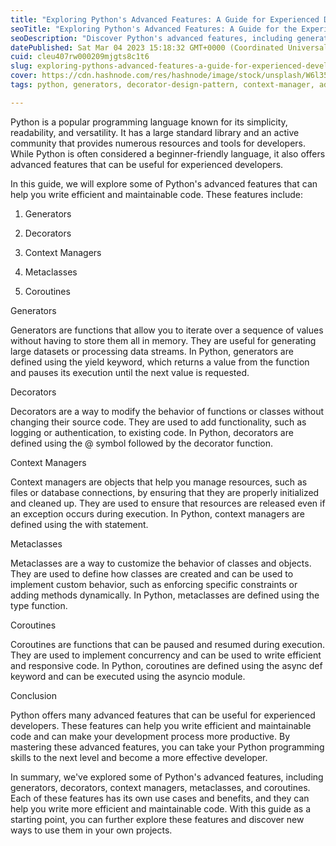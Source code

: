 ```yaml
---
title: "Exploring Python's Advanced Features: A Guide for Experienced Developers"
seoTitle: "Exploring Python's Advanced Features: A Guide for the Experienced"
seoDescription: "Discover Python's advanced features, including generators, decorators, context managers, metaclasses, and coroutines."
datePublished: Sat Mar 04 2023 15:18:32 GMT+0000 (Coordinated Universal Time)
cuid: cleu407rw000209mjgts8c1t6
slug: exploring-pythons-advanced-features-a-guide-for-experienced-developers
cover: https://cdn.hashnode.com/res/hashnode/image/stock/unsplash/W6l35A_rxxU/upload/e881e6dabe14956d2bb943d7cb0b08fe.jpeg
tags: python, generators, decorator-design-pattern, context-manager, advanced-features

---
```


Python is a popular programming language known for its simplicity, readability, and versatility. It has a large standard library and an active community that provides numerous resources and tools for developers. While Python is often considered a beginner-friendly language, it also offers advanced features that can be useful for experienced developers.

In this guide, we will explore some of Python's advanced features that can help you write efficient and maintainable code. These features include:

1. Generators
    
2. Decorators
    
3. Context Managers
    
4. Metaclasses
    
5. Coroutines
    

Generators

Generators are functions that allow you to iterate over a sequence of values without having to store them all in memory. They are useful for generating large datasets or processing data streams. In Python, generators are defined using the yield keyword, which returns a value from the function and pauses its execution until the next value is requested.

Decorators

Decorators are a way to modify the behavior of functions or classes without changing their source code. They are used to add functionality, such as logging or authentication, to existing code. In Python, decorators are defined using the @ symbol followed by the decorator function.

Context Managers

Context managers are objects that help you manage resources, such as files or database connections, by ensuring that they are properly initialized and cleaned up. They are used to ensure that resources are released even if an exception occurs during execution. In Python, context managers are defined using the with statement.

Metaclasses

Metaclasses are a way to customize the behavior of classes and objects. They are used to define how classes are created and can be used to implement custom behavior, such as enforcing specific constraints or adding methods dynamically. In Python, metaclasses are defined using the type function.

Coroutines

Coroutines are functions that can be paused and resumed during execution. They are used to implement concurrency and can be used to write efficient and responsive code. In Python, coroutines are defined using the async def keyword and can be executed using the asyncio module.

Conclusion

Python offers many advanced features that can be useful for experienced developers. These features can help you write efficient and maintainable code and can make your development process more productive. By mastering these advanced features, you can take your Python programming skills to the next level and become a more effective developer.

In summary, we've explored some of Python's advanced features, including generators, decorators, context managers, metaclasses, and coroutines. Each of these features has its own use cases and benefits, and they can help you write more efficient and maintainable code. With this guide as a starting point, you can further explore these features and discover new ways to use them in your own projects.